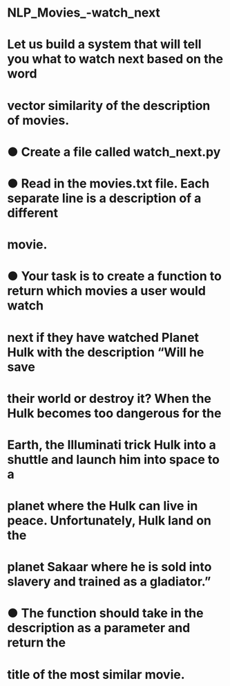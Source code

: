# NLP_Movies_-watch_next
# Let us build a system that will tell you what to watch next based on the word
# vector similarity of the description of movies.
# ● Create a file called watch_next.py
# ● Read in the movies.txt file. Each separate line is a description of a different
# movie.
# ● Your task is to create a function to return which movies a user would watch
# next if they have watched Planet Hulk with the description “Will he save
# their world or destroy it? When the Hulk becomes too dangerous for the
# Earth, the Illuminati trick Hulk into a shuttle and launch him into space to a
# planet where the Hulk can live in peace. Unfortunately, Hulk land on the
# planet Sakaar where he is sold into slavery and trained as a gladiator.”
# ● The function should take in the description as a parameter and return the
# title of the most similar movie.
